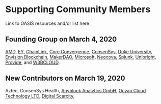 # Supporting Community Members

Link to OASIS resources and/or list here

## Founding Group on March 4, 2020

[AMD](https://www.amd.com/en/technologies/blockchain), [EY](https://blockchain.ey.com/), [ChainLink](https://chain.link/), [Core Convergence](https://www.coreconvergence.us/), [ConsenSys](https://consensys.net/), [Duke University](https://pratt.duke.edu/), [Envision Blockchain](https://envisionblockchain.com/), [MakerDAO](https://makerdao.com/en/), [Microsoft](http://www.microsoft.com/), [Neocova](https://neocova.com/), [Splunk](https://www.splunk.com/), [Unibright](https://unibright.io/), [Provide](https://provide.services/), and [W3BCLOUD](https://www.w3bcloud.com/).

## New Contributors on March 19, 2020

Aztec, ConsenSys Health, [Anyblock Analytics GmbH](https://anyblockanalytics.com), [Ocyan Cloud Technology LTD](https://ocyan.com), [Digital Scarcity](http://digitalscarcity.io/), 

